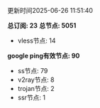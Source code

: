 更新时间2025-06-26 11:51:40

**总订阅: 23**
**总节点: 5051**
- vless节点: 14

**google ping有效节点: 90**
- ss节点: 79
- v2ray节点: 8
- trojan节点: 2
- ssr节点: 1
